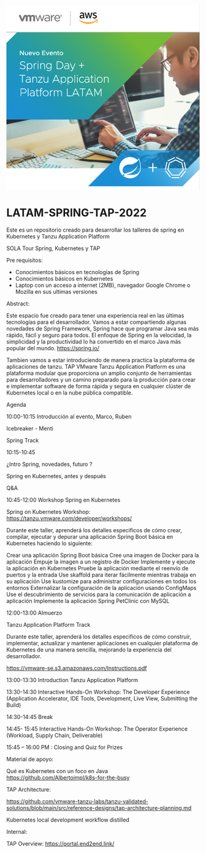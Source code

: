 <p align="center">
  <img src="image.png" width="600" title="hover text">
</p>

# LATAM-SPRING-TAP-2022


Este es un repositorio creado para desarrollar los talleres de spring en Kubernetes y Tanzu Application Platform


SOLA Tour Spring, Kubernetes y TAP 

 

Pre requisitos: 

- Conocimientos básicos en tecnologias de Spring
- Conocimientos básicos en Kubernetes
- Laptop con un acceso a internet (2MB), navegador Google Chrome o Mozilla en sus ultimas versiones


Abstract: 

Este espacio fue creado para tener una experiencia real en las últimas tecnologías para el desarrollador. Vamos a estar compartiendo algunas novedades de Spring Framework, Spring hace que programar Java sea más rápido, fácil y seguro para todos. El enfoque de Spring en la velocidad, la simplicidad y la productividad lo ha convertido en el marco Java más popular del mundo. https://spring.io/

Tambien vamos a estar introduciendo de manera practica la plataforma de aplicaciones de tanzu. TAP VMware Tanzu Application Platform es una plataforma modular que proporciona un amplio conjunto de herramientas para desarrolladores y un camino preparado para la producción para crear e implementar software de forma rápida y segura en cualquier clúster de Kubernetes local o en la nube pública compatible.

 

Agenda 

10:00-10:15 Introducción al evento, Marco, Ruben 

Icebreaker - Menti

Spring Track 

10:15-10:45  

¿Intro Spring, novedades, futuro ?

Spring en Kubernetes, antes y después 

Q&A 

10:45-12:00 Workshop Spring en Kubernetes 

Spring on Kubernetes Workshop: https://tanzu.vmware.com/developer/workshops/ 

Durante este taller, aprenderá los detalles especificos de cómo crear, compilar, ejecutar y depurar una aplicación Spring Boot básica en Kubernetes haciendo lo siguiente:

Crear una aplicación Spring Boot básica
Cree una imagen de Docker para la aplicación
Empuje la imagen a un registro de Docker
Implemente y ejecute la aplicación en Kubernetes
Pruebe la aplicación mediante el reenvío de puertos y la entrada
Use skaffold para iterar fácilmente mientras trabaja en su aplicación
Use kustomize para administrar configuraciones en todos los entornos
Externalizar la configuración de la aplicación usando ConfigMaps
Use el descubrimiento de servicios para la comunicación de aplicación a aplicación
Implemente la aplicación Spring PetClinic con MySQL

12:00-13:00 Almuerzo 

Tanzu Application Platform Track 

Durante este taller, aprenderá los detalles especificos de cómo construir, implementar, actualizar y mantener aplicaciones en cualquier plataforma de Kubernetes de una manera sencilla, mejorando la experiencia del desarrollador.

https://vmware-se.s3.amazonaws.com/Instructions.pdf


13:00-13:30 Introduction  Tanzu Application Platform 

13:30-14:30 Interactive Hands-On Workshop: The Developer Experience (Application Accelerator, IDE Tools, Development, Live View, Submitting the Build) 

14:30-14:45 Break 

14:45- 15:45 Interactive Hands-On Workshop: The Operator Experience (Workload, Supply Chain, Deliverable) 

15:45 – 16:00 PM : Closing and Quiz for Prizes 

 

Material de apoyo: 

Qué es Kubernetes con un foco en Java https://github.com/Albertoimpl/k8s-for-the-busy 
 

TAP Architecture: 

https://github.com/vmware-tanzu-labs/tanzu-validated-solutions/blob/main/src/reference-designs/tap-architecture-planning.md 

 
Kubernetes local development workflow distilled 


Internal: 

TAP Overview: https://portal.end2end.link/ 

 
